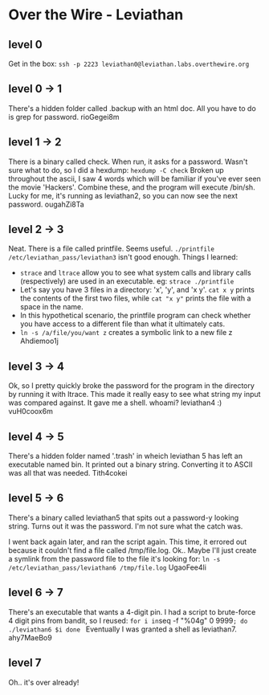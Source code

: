# Over the Wire - Leviathan

## level 0
Get in the box:
`ssh -p 2223 leviathan0@leviathan.labs.overthewire.org`

## level 0 -> 1
There's a hidden folder called .backup with an html doc. All you have to do is grep for password.
rioGegei8m

## level 1 -> 2
There is a binary called check. When run, it asks for a password. Wasn't sure what to do, so I did a hexdump:
`hexdump -C check`
Broken up throughout the ascii, I saw 4 words which will be familiar if you've ever seen the movie 'Hackers'. Combine these, and the program will execute /bin/sh.
Lucky for me, it's running as leviathan2, so you can now see the next password.
ougahZi8Ta


## level 2 -> 3
Neat. There is a file called printfile. Seems useful. `./printfile /etc/leviathan_pass/leviathan3` isn't good enough.
Things I learned:
* `strace` and `ltrace` allow you to see what system calls and library calls (respectively) are used in an executable. eg: `strace ./printfile`
* Let's say you have 3 files in a directory: 'x', 'y', and 'x y'. `cat x y` prints the contents of the first two files, while `cat "x y"` prints the file with a space in the name.
* In this hypothetical scenario, the printfile program can check whether you have access to a different file than what it ultimately cats.
* `ln -s /a/file/you/want z` creates a symbolic link to a new file z
Ahdiemoo1j

## level 3 -> 4
Ok, so I pretty quickly broke the password for the program in the directory by running it with ltrace. This made it really easy to see what string my input was compared against.
It gave me a shell. whoami? leviathan4 :)
vuH0coox6m

## level 4 -> 5
There's a hidden folder named '.trash' in wheich leviathan 5 has left an executable named bin.
It printed out a binary string. Converting it to ASCII was all that was needed.
Tith4cokei

## level 5 -> 6
There's a binary called leviathan5 that spits out a password-y looking string.
Turns out it was the password. I'm not sure what the catch was. 

I went back again later, and ran the script again. This time, it errored out because it couldn't find a file called /tmp/file.log.
Ok.. Maybe I'll just create a symlink from the password file to the file it's looking for: `ln -s /etc/leviathan_pass/leviathan6 /tmp/file.log`
UgaoFee4li

## level 6 -> 7
There's an executable that wants a 4-digit pin. I had a script to brute-force 4 digit pins from bandit, so I reused:
`
for i in `seq -f "%04g" 0 9999`;
do
	./leviathan6 $i
done
`
Eventually I was granted a shell as leviathan7.
ahy7MaeBo9

## level 7
Oh.. it's over already!
